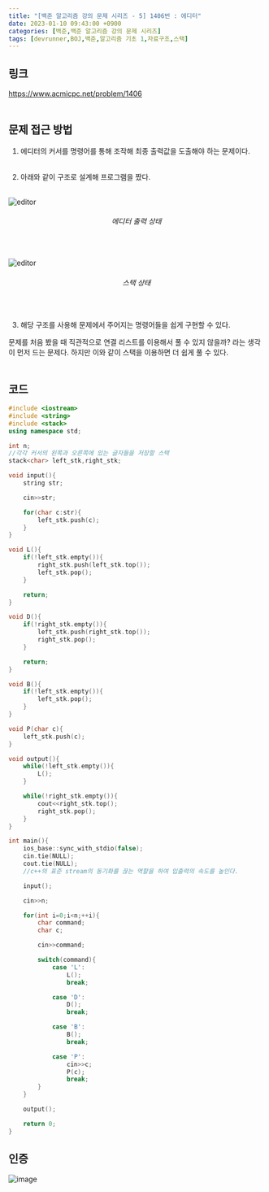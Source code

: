 ```yaml
---
title: "[백준 알고리즘 강의 문제 시리즈 - 5] 1406번 : 에디터"
date: 2023-01-10 09:43:00 +0900
categories: [백준,백준 알고리즘 강의 문제 시리즈]
tags: [devrunner,BOJ,백준,알고리즘 기초 1,자료구조,스택]
---
```


링크
---
<https://www.acmicpc.net/problem/1406>
<br/><br/>


문제 접근 방법
---
1. 에디터의 커서를 명령어를 통해 조작해 최종 출력값을 도출해야 하는 문제이다.<br/><br/>

2. 아래와 같이 구조로 설계해 프로그램을 짰다.<br/><br/>

![editor](https://user-images.githubusercontent.com/87963766/211434565-d5af04c9-d8d5-41eb-815d-3996f2f283de.png)

###### <center>에디터 출력 상태<center>
<br/>

![editor](https://user-images.githubusercontent.com/87963766/211434996-8198bef0-356c-411c-a000-4d5c982466cf.png)

###### <center>스택 상태<center>
<br/>

3. 해당 구조를 사용해 문제에서 주어지는 명령어들을 쉽게 구현할 수 있다.

문제를 처음 봤을 때 직관적으로 연결 리스트를 이용해서 풀 수 있지 않을까? 라는 생각이 먼저 드는 문제다. 하지만 이와 같이 스택을 이용하면 더 쉽게 풀 수 있다.<br/><br/>

코드
---
```cpp
#include <iostream>
#include <string>
#include <stack>
using namespace std;

int n;
//각각 커서의 왼쪽과 오른쪽에 있는 글자들을 저장할 스택
stack<char> left_stk,right_stk;

void input(){
    string str;

    cin>>str;

    for(char c:str){
        left_stk.push(c);
    }
}

void L(){
    if(!left_stk.empty()){
        right_stk.push(left_stk.top());
        left_stk.pop();
    }

    return;
}

void D(){
    if(!right_stk.empty()){
        left_stk.push(right_stk.top());
        right_stk.pop();
    }

    return;
}

void B(){
    if(!left_stk.empty()){
        left_stk.pop();
    }
}

void P(char c){
    left_stk.push(c);
}

void output(){
    while(!left_stk.empty()){
        L();
    }

    while(!right_stk.empty()){
        cout<<right_stk.top();
        right_stk.pop();
    }
}

int main(){
    ios_base::sync_with_stdio(false);
    cin.tie(NULL);
    cout.tie(NULL);
    //c++의 표준 stream의 동기화를 끊는 역할을 하여 입출력의 속도를 높인다.

    input();

    cin>>n;

    for(int i=0;i<n;++i){
        char command;
        char c;

        cin>>command;

        switch(command){
            case 'L':
                L();
                break;

            case 'D':
                D();
                break;

            case 'B':
                B();
                break;

            case 'P':
                cin>>c;
                P(c);
                break;
        }
    }

    output();

    return 0;
}
```

인증
---
![image](https://user-images.githubusercontent.com/87963766/211433829-94853f36-6840-4712-be5d-5621e10daf33.png)

